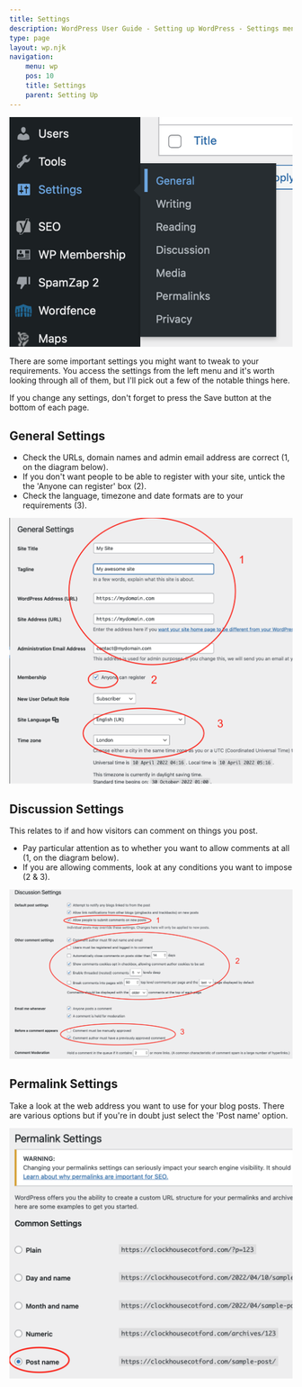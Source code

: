 ```yaml
---
title: Settings
description: WordPress User Guide - Setting up WordPress - Settings menu.
type: page
layout: wp.njk
navigation: 
    menu: wp
    pos: 10
    title: Settings
    parent: Setting Up
---
```

![WordPress settings menu.](/wordpress/images/setting-up/settings-menu.png "class=s33 right|@itemprop=image")

There are some important settings you might want to tweak to your requirements. You access the settings from the left menu and it's worth looking through all of them, but I'll pick out a few of the notable things here.

If you change any settings, don't forget to press the Save button at the bottom of each page.

## General Settings

- Check the URLs, domain names and admin email address are correct (1, on the diagram below).
- If you don't want people to be able to register with your site, untick the the 'Anyone can register' box (2).
- Check the language, timezone and date formats are to your requirements (3).

![WordPress settings menu.](/wordpress/images/setting-up/settings-general.png "class=s75 centre|@itemprop=image")

## Discussion Settings

This relates to if and how visitors can comment on things you post.

- Pay particular attention as to whether you want to allow comments at all (1, on the diagram below). 
- If you are allowing comments, look at any conditions you want to impose (2 & 3).

![WordPress settings menu.](/wordpress/images/setting-up/settings-discussion.png "@itemprop=image")

## Permalink Settings

Take a look at the web address you want to use for your blog posts. There are various options but if you're in doubt just select the 'Post name' option.

![WordPress settings menu.](/wordpress/images/setting-up/settings-permalink.png "@itemprop=image")




